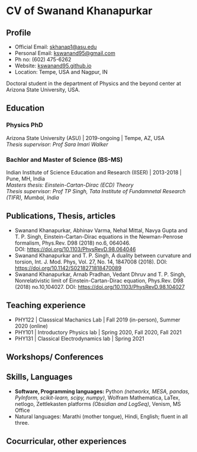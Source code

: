 
# CV of Swanand Khanapurkar

## Profile

- Official Email: <skhanap1@asu.edu>
- Personal Email: <kswanand95@gmail.com>
- Ph no: (602) 475-6262
- Website: [kswanand95.github.io](http://kswanand95.github.io)
- Location: Tempe, USA and Nagpur, IN


Doctoral student in the department of Physics and the beyond center at Arizona State University, USA. 

## Education
### Physics PhD
Arizona State University (ASU) | 2019-ongoing | Tempe, AZ, USA    
*Thesis supervisor: Prof Sara Imari Walker*

### Bachlor and Master of Science (BS-MS) 
Indian Institute of Science Education and Research (IISER) | 2013-2018 | Pune, MH, India  
*Masters thesis: Einstein-Cartan-Dirac (ECD) Theory*  
*Thesis supervisor: Prof TP Singh, Tata Institute of Fundamnetal Research (TIFR), Mumbai, India*

## Publications, Thesis, articles
- Swanand Khanapurkar, Abhinav Varma, Nehal Mittal, Navya Gupta and T. P. Singh, Einstein-Cartan-Dirac equations in the Newman-Penrose formalism, Phys.Rev. D98 (2018) no.6, 064046.  
DOI: https://doi.org/10.1103/PhysRevD.98.064046
- Swanand Khanapurkar and T. P. Singh, A duality between curvature and torsion, Int. J. Mod. Phys, Vol. 27, No. 14, 1847008 (2018). DOI: https://doi.org/10.1142/S0218271818470089
- Swanand Khanapurkar, Arnab Pradhan, Vedant Dhruv and T. P. Singh, Nonrelativistic limit of Einstein-Cartan-Dirac equation, Phys.Rev. D98 (2018) no.10,104027. DOI: https://doi.org/10.1103/PhysRevD.98.104027

## Teaching experience
- PHY122 | Classsical Machanics Lab | Fall 2019 (in-person), Summer 2020 (online)  
- PHY101 | Introductory Physics lab | Spring 2020, Fall 2020, Fall 2021  
- PHY131 | Classical Electrodynamics lab | Spring 2021 


## Workshops/ Conferences

## Skills, Languages 
- **Software, Programming languages:** Python *(networkx, MESA, pandas, PyInform, scikit-learn, scipy, numpy)*, Wolfram Mathematica, LaTex, netlogo, Zettlekasten platforms *(Obsidian and LogSeq)*, Venism, MS Office
- Natural languages: Marathi (mother tongue), Hindi, English; fluent in all three.

## Cocurricular, other experiences
